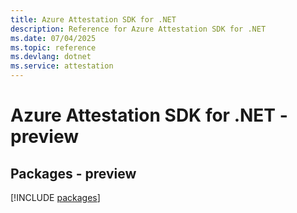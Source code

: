 ```yaml
---
title: Azure Attestation SDK for .NET
description: Reference for Azure Attestation SDK for .NET
ms.date: 07/04/2025
ms.topic: reference
ms.devlang: dotnet
ms.service: attestation
---
```

# Azure Attestation SDK for .NET - preview
## Packages - preview
[!INCLUDE [packages](attestation-index.md)]